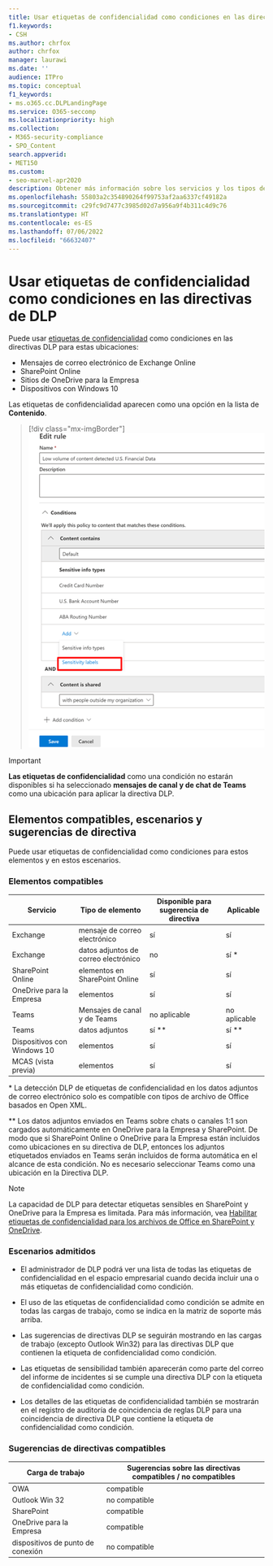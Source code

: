 ```yaml
---
title: Usar etiquetas de confidencialidad como condiciones en las directivas de DLP
f1.keywords:
- CSH
ms.author: chrfox
author: chrfox
manager: laurawi
ms.date: ''
audience: ITPro
ms.topic: conceptual
f1_keywords:
- ms.o365.cc.DLPLandingPage
ms.service: O365-seccomp
ms.localizationpriority: high
ms.collection:
- M365-security-compliance
- SPO_Content
search.appverid:
- MET150
ms.custom:
- seo-marvel-apr2020
description: Obtener más información sobre los servicios y los tipos de elementos en los que se puede usar etiquetas de confidencialidad como condiciones en directivas DLP
ms.openlocfilehash: 55803a2c354890264f99753af2aa6337cf49182a
ms.sourcegitcommit: c29fc9d7477c3985d02d7a956a9f4b311c4d9c76
ms.translationtype: HT
ms.contentlocale: es-ES
ms.lasthandoff: 07/06/2022
ms.locfileid: "66632407"
---
```

# <a name="use-sensitivity-labels-as-conditions-in-dlp-policies"></a>Usar etiquetas de confidencialidad como condiciones en las directivas de DLP

Puede usar [etiquetas de confidencialidad](sensitivity-labels.md) como condiciones en las directivas DLP para estas ubicaciones:

- Mensajes de correo electrónico de Exchange Online
- SharePoint Online
- Sitios de OneDrive para la Empresa
- Dispositivos con Windows 10

Las etiquetas de confidencialidad aparecen como una opción en la lista de **Contenido**.

> [!div class="mx-imgBorder"]
> ![etiqueta de confidencialidad como una condición.](../media/dlp-sensitivity-label-as-a-condition.png)

> [!IMPORTANT]
> **Las etiquetas de confidencialidad** como una condición no estarán disponibles si ha seleccionado **mensajes de canal y de chat de Teams** como una ubicación para aplicar la directiva DLP.


## <a name="supported-items-scenarios-and-policy-tips"></a>Elementos compatibles, escenarios y sugerencias de directiva

Puede usar etiquetas de confidencialidad como condiciones para estos elementos y en estos escenarios.

### <a name="supported-items"></a>Elementos compatibles

|Servicio  |Tipo de elemento  |Disponible para sugerencia de directiva  |Aplicable  |
|---------|---------|---------|---------|
|Exchange    |mensaje de correo electrónico         |sí         |sí         |
|Exchange    |datos adjuntos de correo electrónico         |no         |sí *         |
|SharePoint Online     |elementos en SharePoint Online         |sí         |sí         |
|OneDrive para la Empresa     |elementos         |sí         |sí         |
|Teams     |Mensajes de canal y de Teams         |no aplicable         |no aplicable         |
|Teams     |datos adjuntos         |sí **         |sí **         |
|Dispositivos con Windows 10     |elementos         |sí         |sí         |
|MCAS (vista previa) |elementos         |sí         |sí         |

\* La detección DLP de etiquetas de confidencialidad en los datos adjuntos de correo electrónico solo es compatible con tipos de archivo de Office basados en Open XML.

\** Los datos adjuntos enviados en Teams sobre chats o canales 1:1 son cargados automáticamente en OneDrive para la Empresa y SharePoint. De modo que si SharePoint Online o OneDrive para la Empresa están incluidos como ubicaciones en su directiva de DLP, entonces los adjuntos etiquetados enviados en Teams serán incluidos de forma automática en el alcance de esta condición. No es necesario seleccionar Teams como una ubicación en la Directiva DLP.

> [!NOTE]
> La capacidad de DLP para detectar etiquetas sensibles en SharePoint y OneDrive para la Empresa es limitada. Para más información, vea [Habilitar etiquetas de confidencialidad para los archivos de Office en SharePoint y OneDrive](sensitivity-labels-sharepoint-onedrive-files.md#limitations).

### <a name="supported-scenarios"></a>Escenarios admitidos

- El administrador de DLP podrá ver una lista de todas las etiquetas de confidencialidad en el espacio empresarial cuando decida incluir una o más etiquetas de confidencialidad como condición.

- El uso de las etiquetas de confidencialidad como condición se admite en todas las cargas de trabajo, como se indica en la matriz de soporte más arriba.

- Las sugerencias de directivas DLP se seguirán mostrando en las cargas de trabajo (excepto Outlook Win32) para las directivas DLP que contienen la etiqueta de confidencialidad como condición.

- Las etiquetas de sensibilidad también aparecerán como parte del correo del informe de incidentes si se cumple una directiva DLP con la etiqueta de confidencialidad como condición.

- Los detalles de las etiquetas de confidencialidad también se mostrarán en el registro de auditoría de coincidencia de reglas DLP para una coincidencia de directiva DLP que contiene la etiqueta de confidencialidad como condición.


### <a name="support-policy-tips"></a>Sugerencias de directivas compatibles


|Carga de trabajo  |Sugerencias sobre las directivas compatibles / no compatibles  |
|---------|---------|
|OWA |    compatible     |
|Outlook Win 32    |  no compatible       |
|SharePoint   |   compatible      |
|OneDrive para la Empresa    |    compatible     |
|dispositivos de punto de conexión   |  no compatible       |
